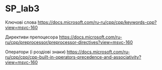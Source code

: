 # SP_lab3

Ключові слова
https://docs.microsoft.com/ru-ru/cpp/cpp/keywords-cpp?view=msvc-160

Директиви препоцесора
https://docs.microsoft.com/ru-ru/cpp/preprocessor/preprocessor-directives?view=msvc-160

Оператори (і роздіові знаки)
https://docs.microsoft.com/ru-ru/cpp/cpp/cpp-built-in-operators-precedence-and-associativity?view=msvc-160

